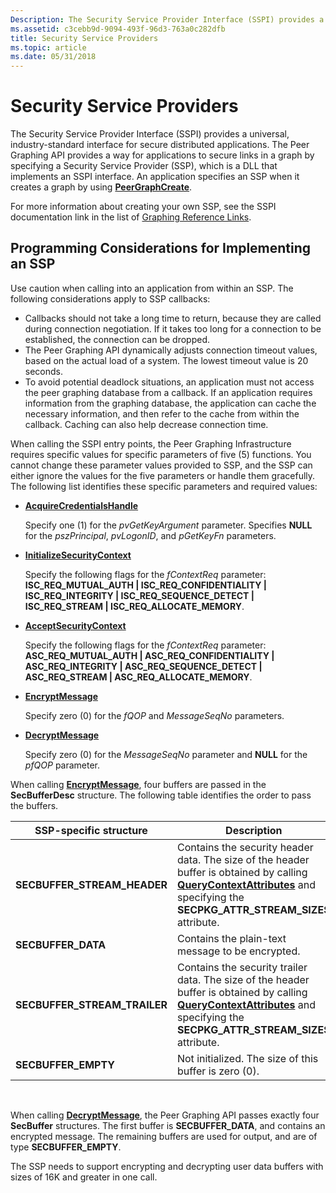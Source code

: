 ```yaml
---
Description: The Security Service Provider Interface (SSPI) provides a universal, industry-standard interface for secure distributed applications.
ms.assetid: c3cebb9d-9094-493f-96d3-763a0c282dfb
title: Security Service Providers
ms.topic: article
ms.date: 05/31/2018
---
```


# Security Service Providers

The Security Service Provider Interface (SSPI) provides a universal, industry-standard interface for secure distributed applications. The Peer Graphing API provides a way for applications to secure links in a graph by specifying a Security Service Provider (SSP), which is a DLL that implements an SSPI interface. An application specifies an SSP when it creates a graph by using [**PeerGraphCreate**](/windows/desktop/api/P2P/nf-p2p-peergraphcreate).

For more information about creating your own SSP, see the SSPI documentation link in the list of [Graphing Reference Links](graphing-reference-links.md).

## Programming Considerations for Implementing an SSP

Use caution when calling into an application from within an SSP. The following considerations apply to SSP callbacks:

-   Callbacks should not take a long time to return, because they are called during connection negotiation. If it takes too long for a connection to be established, the connection can be dropped.
-   The Peer Graphing API dynamically adjusts connection timeout values, based on the actual load of a system. The lowest timeout value is 20 seconds.
-   To avoid potential deadlock situations, an application must not access the peer graphing database from a callback. If an application requires information from the graphing database, the application can cache the necessary information, and then refer to the cache from within the callback. Caching can also help decrease connection time.

When calling the SSPI entry points, the Peer Graphing Infrastructure requires specific values for specific parameters of five (5) functions. You cannot change these parameter values provided to SSP, and the SSP can either ignore the values for the five parameters or handle them gracefully. The following list identifies these specific parameters and required values:

-   [**AcquireCredentialsHandle**](graphing-reference-links.md)

    Specify one (1) for the *pvGetKeyArgument* parameter. Specifies **NULL** for the *pszPrincipal*, *pvLogonID*, and *pGetKeyFn* parameters.

-   [**InitializeSecurityContext**](graphing-reference-links.md)

    Specify the following flags for the *fContextReq* parameter: **ISC\_REQ\_MUTUAL\_AUTH \| ISC\_REQ\_CONFIDENTIALITY \| ISC\_REQ\_INTEGRITY \| ISC\_REQ\_SEQUENCE\_DETECT \| ISC\_REQ\_STREAM \| ISC\_REQ\_ALLOCATE\_MEMORY**.

-   [**AcceptSecurityContext**](graphing-reference-links.md)

    Specify the following flags for the *fContextReq* parameter: **ASC\_REQ\_MUTUAL\_AUTH \| ASC\_REQ\_CONFIDENTIALITY \| ASC\_REQ\_INTEGRITY \| ASC\_REQ\_SEQUENCE\_DETECT \| ASC\_REQ\_STREAM \| ASC\_REQ\_ALLOCATE\_MEMORY**.

-   [**EncryptMessage**](graphing-reference-links.md)

    Specify zero (0) for the *fQOP* and *MessageSeqNo* parameters.

-   [**DecryptMessage**](graphing-reference-links.md)

    Specify zero (0) for the *MessageSeqNo* parameter and **NULL** for the *pfQOP* parameter.

When calling [**EncryptMessage**](graphing-reference-links.md), four buffers are passed in the **SecBufferDesc** structure. The following table identifies the order to pass the buffers.

| SSP-specific structure         | Description                                                                                                                                                                                                       |
|--------------------------------|-------------------------------------------------------------------------------------------------------------------------------------------------------------------------------------------------------------------|
| **SECBUFFER\_STREAM\_HEADER**  | Contains the security header data. The size of the header buffer is obtained by calling [**QueryContextAttributes**](graphing-reference-links.md) and specifying the **SECPKG\_ATTR\_STREAM\_SIZES** attribute.  |
| **SECBUFFER\_DATA**            | Contains the plain-text message to be encrypted.                                                                                                                                                                  |
| **SECBUFFER\_STREAM\_TRAILER** | Contains the security trailer data. The size of the header buffer is obtained by calling [**QueryContextAttributes**](graphing-reference-links.md) and specifying the **SECPKG\_ATTR\_STREAM\_SIZES** attribute. |
| **SECBUFFER\_EMPTY**           | Not initialized. The size of this buffer is zero (0).                                                                                                                                                             |



 

When calling [**DecryptMessage**](graphing-reference-links.md), the Peer Graphing API passes exactly four **SecBuffer** structures. The first buffer is **SECBUFFER\_DATA**, and contains an encrypted message. The remaining buffers are used for output, and are of type **SECBUFFER\_EMPTY**.

The SSP needs to support encrypting and decrypting user data buffers with sizes of 16K and greater in one call.

 

 



